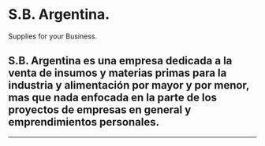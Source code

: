 # S.B. Argentina.
Supplies for your Business.

## S.B. Argentina es una empresa dedicada a la venta de insumos y materias primas para la industria y alimentación por mayor y por menor, mas que nada enfocada en la parte de los proyectos de empresas en general y emprendimientos personales.

___

